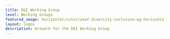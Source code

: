 ```yaml
---
title: D&I Working Group
level: Working Groups
featured_image: horizontal/color/aswf-diversity-inclusion-wg-horizontal-color.svg
layout: logos
description: Artwork for the D&I Working Group
---
```

